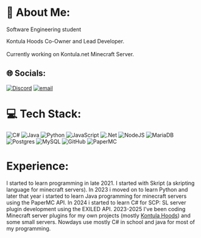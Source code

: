 # 💫 About Me:
Software Engineering student

Kontula Hoods Co-Owner and Lead Developer.<br><br>Currently working on Kontula.net Minecraft Server.


## 🌐 Socials:
[![Discord](https://img.shields.io/badge/Discord-%237289DA.svg?logo=discord&logoColor=white)](https://discord.gg/discord.gg/kontula) [![email](https://img.shields.io/badge/Email-D14836?logo=gmail&logoColor=white)](mailto:Sogur@Kontula.net)

# 💻 Tech Stack:
![C#](https://img.shields.io/badge/c%23-%23239120.svg?style=flat&logo=csharp&logoColor=white) ![Java](https://img.shields.io/badge/java-%23ED8B00.svg?style=flat&logo=openjdk&logoColor=white) ![Python](https://img.shields.io/badge/python-3670A0?style=flat&logo=python&logoColor=ffdd54) ![JavaScript](https://img.shields.io/badge/javascript-%23323330.svg?style=flat&logo=javascript&logoColor=%23F7DF1E) ![.Net](https://img.shields.io/badge/.NET-5C2D91?style=flat&logo=.net&logoColor=white) ![NodeJS](https://img.shields.io/badge/node.js-6DA55F?style=flat&logo=node.js&logoColor=white) ![MariaDB](https://img.shields.io/badge/MariaDB-003545?style=flat&logo=mariadb&logoColor=white) ![Postgres](https://img.shields.io/badge/postgres-%23316192.svg?style=flat&logo=postgresql&logoColor=white) ![MySQL](https://img.shields.io/badge/mysql-4479A1.svg?style=flat&logo=mysql&logoColor=white) ![GitHub](https://img.shields.io/badge/github-%23121011.svg?style=flat&logo=github&logoColor=white) ![PaperMC](https://img.shields.io/badge/PaperMC-API-blue?style=flat&logo=java&logoColor=white&labelColor=2C2D72&color=FF5C5C)

# Experience:
I started to learn programming in late 2021. I started with Skript (a skripting language for minecraft servers). In 2023 i moved on to learn Python and later that year i started to learn Java programming for minecraft servers using the PaperMC API. In 2024 i started to learn C# for SCP: SL server plugin development using the EXILED API. 2023-2025 I've been coding Minecraft server plugins for my own projects (mostly [Kontula Hoods](https://discord.gg/discord.gg/kontula)) and some small servers. Nowdays use mostly C# in school and java for most of my programming.







<!-- Proudly created with GPRM ( https://gprm.itsvg.in ) -->
